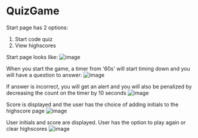 # QuizGame
Start page has 2 options:
1. Start code quiz
2. View highscores

Start page looks like:
![image](https://user-images.githubusercontent.com/103705511/182045033-53602e83-8d3d-47f0-bf21-ede4c9ac8c81.png)

When you start the game, a timer from '60s' will start timing down and you will have a question to answer:
![image](https://user-images.githubusercontent.com/103705511/182045078-f133861e-8193-4d68-9980-ae30102d355a.png)

If answer is incorrect, you will get an alert and you will also be penalized by decreasing the count on the timer by 10 seconds
![image](https://user-images.githubusercontent.com/103705511/182045105-74510993-5c90-4cf2-a312-373dfc3e2233.png)

Score is displayed and the user has the choice of adding initials to the highscore page
![image](https://user-images.githubusercontent.com/103705511/182045117-eb5da205-492b-428b-83ee-7b57c1a08047.png)

User initials and score are displayed. User has the option to play again or clear highscores
![image](https://user-images.githubusercontent.com/103705511/182045137-95da8cb8-401a-4973-880b-060636031336.png)
